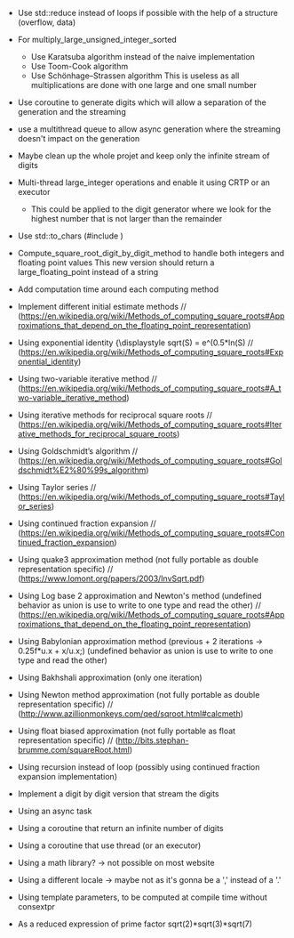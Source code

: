 - Use std::reduce instead of loops if possible with the help of a structure (overflow, data)

- For multiply_large_unsigned_integer_sorted
  - Use Karatsuba algorithm instead of the naive implementation
  - Use Toom-Cook algorithm
  - Use Schönhage–Strassen algorithm
  This is useless as all multiplications are done with one large and one small number

- Use coroutine to generate digits which will allow a separation of the generation and the streaming
- use a multithread queue to allow async generation where the streaming doesn't impact on the generation

- Maybe clean up the whole projet and keep only the infinite stream of digits

- Multi-thread large_integer operations and enable it using CRTP or an executor
  - This could be applied to the digit generator where we look for the highest number that is not larger than the remainder

- Use std::to_chars (#include <charconv>)

- Compute_square_root_digit_by_digit_method to handle both integers and floating point values This new version should return a large_floating_point instead of a string

- Add computation time around each computing method

- Implement different initial estimate methods
    // (https://en.wikipedia.org/wiki/Methods_of_computing_square_roots#Approximations_that_depend_on_the_floating_point_representation)

- Using exponential identity {\displaystyle sqrt(S) = e^(0.5*ln(S)
    // (https://en.wikipedia.org/wiki/Methods_of_computing_square_roots#Exponential_identity)
- Using two-variable iterative method
    // (https://en.wikipedia.org/wiki/Methods_of_computing_square_roots#A_two-variable_iterative_method)
- Using iterative methods for reciprocal square roots
    // (https://en.wikipedia.org/wiki/Methods_of_computing_square_roots#Iterative_methods_for_reciprocal_square_roots)
- Using Goldschmidt’s algorithm
    // (https://en.wikipedia.org/wiki/Methods_of_computing_square_roots#Goldschmidt%E2%80%99s_algorithm)
- Using Taylor series
    // (https://en.wikipedia.org/wiki/Methods_of_computing_square_roots#Taylor_series)
- Using continued fraction expansion
    // (https://en.wikipedia.org/wiki/Methods_of_computing_square_roots#Continued_fraction_expansion)

- Using quake3 approximation method (not fully portable as double representation specific)
    // (https://www.lomont.org/papers/2003/InvSqrt.pdf)
- Using Log base 2 approximation and Newton's method (undefined behavior as union is use to write to one type and read the other)
    // (https://en.wikipedia.org/wiki/Methods_of_computing_square_roots#Approximations_that_depend_on_the_floating_point_representation)
- Using Babylonian approximation method (previous + 2 iterations -> 0.25f*u.x + x/u.x;) (undefined behavior as union is use to write to one type and read the other)
- Using Bakhshali approximation (only one iteration)
- Using Newton method approximation (not fully portable as double representation specific)
    // (http://www.azillionmonkeys.com/qed/sqroot.html#calcmeth)
- Using float biased approximation (not fully portable as float representation specific)
    // (http://bits.stephan-brumme.com/squareRoot.html)

- Using recursion instead of loop (possibly using continued fraction expansion implementation)

- Implement a digit by digit version that stream the digits
- Using an async task
- Using a coroutine that return an infinite number of digits
- Using a coroutine that use thread (or an executor)
- Using a math library? -> not possible on most website
- Using a different locale -> maybe not as it's gonna be a ',' instead of a '.'
- Using template parameters, to be computed at compile time without consextpr
- As a reduced expression of prime factor sqrt(2)*sqrt(3)*sqrt(7)